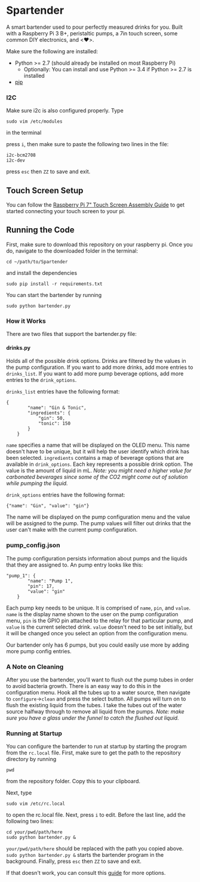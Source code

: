 # Spartender
A smart bartender used to pour perfectly measured drinks for you. Built with a Raspberry Pi 3 B+, peristaltic pumps, a 7in touch screen, some common DIY electronics, and <❤️>.

Make sure the following are installed:
* Python >= 2.7 (should already be installed on most Raspberry Pi)
  * Optionally: You can install and use Python >= 3.4 if Python >= 2.7 is installed
* [pip](https://www.raspberrypi.org/documentation/linux/software/python.md)

### I2C
Make sure i2c is also configured properly. Type

```
sudo vim /etc/modules
```

in the terminal

press `i`, then make sure to paste the following two lines in the file:

```
i2c-bcm2708
i2c-dev
```

press `esc` then `ZZ` to save and exit.

## Touch Screen Setup
You can follow the [Raspberry Pi 7" Touch Screen Assembly Guide](https://thepihut.com/blogs/raspberry-pi-tutorials/45295044-raspberry-pi-7-touch-screen-assembly-guide) to get started connecting your touch screen to your pi.

## Running the Code

First, make sure to download this repository on your raspberry pi. Once you do, navigate to the downloaded folder in the terminal:

```
cd ~/path/to/Spartender
```

and install the dependencies

```
sudo pip install -r requirements.txt
```

You can start the bartender by running

```
sudo python bartender.py
```

### How it Works
There are two files that support the bartender.py file:

#### drinks.py
Holds all of the possible drink options. Drinks are filtered by the values in the pump configuration. If you want to add more drinks, add more entries to `drinks_list`. If you want to add more pump beverage options, add more entries to the `drink_options`.

`drinks_list` entries have the following format:

```
{
		"name": "Gin & Tonic",
		"ingredients": {
			"gin": 50,
			"tonic": 150
		}
	}
```

`name` specifies a name that will be displayed on the OLED menu. This name doesn't have to be unique, but it will help the user identify which drink has been selected. `ingredients` contains a map of beverage options that are available in `drink_options`. Each key represents a possible drink option. The value is the amount of liquid in mL. *Note: you might need a higher value for carbonated beverages since some of the CO2 might come out of solution while pumping the liquid.*

`drink_options` entries have the following format:

```
{"name": "Gin", "value": "gin"}
```

The name will be displayed on the pump configuration menu and the value will be assigned to the pump. The pump values will filter out drinks that the user can't make with the current pump configuration.

### pump_config.json
The pump configuration persists information about pumps and the liquids that they are assigned to. An pump entry looks like this:

```
"pump_1": {
		"name": "Pump 1",
		"pin": 17,
		"value": "gin"
	}
```

Each pump key needs to be unique. It is comprised of `name`, `pin`, and `value`. `name` is the display name shown to the user on the pump configuration menu, `pin` is the GPIO pin attached to the relay for that particular pump, and `value` is the current selected drink. `value` doesn't need to be set initially, but it will be changed once you select an option from the configuration menu.

Our bartender only has 6 pumps, but you could easily use more by adding more pump config entries.

### A Note on Cleaning
After you use the bartender, you'll want to flush out the pump tubes in order to avoid bacteria growth. There is an easy way to do this in the configuration menu. Hook all the tubes up to a water source, then navigate to `configure`->`clean` and press the select button. All pumps will turn on to flush the existing liquid from the tubes. I take the tubes out of the water source halfway through to remove all liquid from the pumps. *Note: make sure you have a glass under the funnel to catch the flushed out liquid.*


### Running at Startup
You can configure the bartender to run at startup by starting the program from the `rc.local` file. First, make sure to get the path to the repository directory by running

```
pwd
```

from the repository folder. Copy this to your clipboard.

Next, type

```
sudo vim /etc/rc.local
```

to open the rc.local file. Next, press `i` to edit. Before the last line, add the following two lines:

```
cd your/pwd/path/here
sudo python bartender.py &
```

`your/pwd/path/here` should be replaced with the path you copied above. `sudo python bartender.py &` starts the bartender program in the background. Finally, press `esc` then `ZZ` to save and exit.

If that doesn't work, you can consult this [guide](https://www.dexterindustries.com/howto/run-a-program-on-your-raspberry-pi-at-startup/) for more options.
